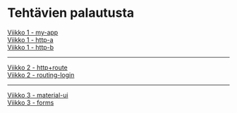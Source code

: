 # Tehtävien palautusta

<a href=https://github.com/blurryxd/mpkk/tree/week1_first-app>Viikko 1 - my-app</a>
<br>
<a href=https://github.com/blurryxd/mpkk/tree/week1_http-a>Viikko 1 - http-a</a>
<br>
<a href=https://github.com/blurryxd/mpkk/tree/week-1-http-b>Viikko 1 - http-b</a>
<br>
____________________________________________________________
<a href=https://github.com/blurryxd/mpkk/tree/w2-http+route>Viikko 2 - http+route</a>
<br>
<a href=https://github.com/blurryxd/mpkk/tree/w2-routing-login>Viikko 2 - routing-login</a>
<br>
_____________________________________________________
<a href=https://github.com/blurryxd/mpkk/tree/w3-Material-UI>Viikko 3 - material-ui</a>
<br>
<a href=https://github.com/blurryxd/mpkk/tree/w3-forms>Viikko 3 - forms</a>
